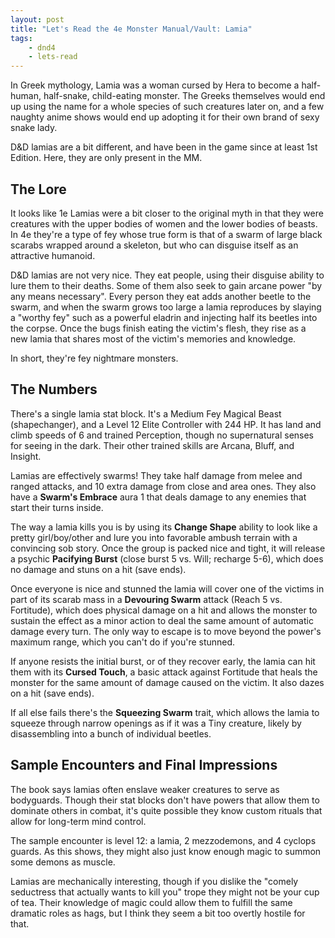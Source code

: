 ```yaml
---
layout: post
title: "Let's Read the 4e Monster Manual/Vault: Lamia"
tags:
    - dnd4
    - lets-read
---
```


In Greek mythology, Lamia was a woman cursed by Hera to become a half-human,
half-snake, child-eating monster. The Greeks themselves would end up using the
name for a whole species of such creatures later on, and a few naughty anime
shows would end up adopting it for their own brand of sexy snake lady.

D&D lamias are a bit different, and have been in the game since at least 1st
Edition. Here, they are only present in the MM.

## The Lore

It looks like 1e Lamias were a bit closer to the original myth in that they were
creatures with the upper bodies of women and the lower bodies of beasts. In 4e
they're a type of fey whose true form is that of a swarm of large black scarabs
wrapped around a skeleton, but who can disguise itself as an attractive
humanoid.

D&D lamias are not very nice. They eat people, using their disguise ability to
lure them to their deaths. Some of them also seek to gain arcane power "by any
means necessary". Every person they eat adds another beetle to the swarm, and
when the swarm grows too large a lamia reproduces by slaying a "worthy fey" such
as a powerful eladrin and injecting half its beetles into the corpse. Once the
bugs finish eating the victim's flesh, they rise as a new lamia that shares most
of the victim's memories and knowledge.

In short, they're fey nightmare monsters.

## The Numbers

There's a single lamia stat block. It's a Medium Fey Magical Beast
(shapechanger), and a Level 12 Elite Controller with 244 HP. It has land and
climb speeds of 6 and trained Perception, though no supernatural senses for
seeing in the dark. Their other trained skills are Arcana, Bluff, and Insight.

Lamias are effectively swarms! They take half damage from melee and ranged
attacks, and 10 extra damage from close and area ones. They also have a
**Swarm's Embrace** aura 1 that deals damage to any enemies that start their
turns inside.

The way a lamia kills you is by using its **Change Shape** ability to look like
a pretty girl/boy/other and lure you into favorable ambush terrain with a
convincing sob story. Once the group is packed nice and tight, it will release a
psychic **Pacifying Burst** (close burst 5 vs. Will; recharge 5-6), which does
no damage and stuns on a hit (save ends).

Once everyone is nice and stunned the lamia will cover one of the victims in
part of its scarab mass in a **Devouring Swarm** attack (Reach 5 vs. Fortitude),
which does physical damage on a hit and allows the monster to sustain the effect
as a minor action to deal the same amount of automatic damage every turn. The
only way to escape is to move beyond the power's maximum range, which you can't
do if you're stunned.

If anyone resists the initial burst, or of they recover early, the lamia can hit
them with its **Cursed Touch**, a basic attack against Fortitude that heals the
monster for the same amount of damage caused on the victim. It also dazes on a
hit (save ends).

If all else fails there's the **Squeezing Swarm** trait, which allows the lamia
to squeeze through narrow openings as if it was a Tiny creature, likely by
disassembling into a bunch of individual beetles.

## Sample Encounters and Final Impressions

The book says lamias often enslave weaker creatures to serve as
bodyguards. Though their stat blocks don't have powers that allow them to
dominate others in combat, it's quite possible they know custom rituals that
allow for long-term mind control.

The sample encounter is level 12: a lamia, 2 mezzodemons, and 4 cyclops
guards. As this shows, they might also just know enough magic to summon some
demons as muscle.

Lamias are mechanically interesting, though if you dislike the "comely
seductress that actually wants to kill you" trope they might not be your cup of
tea. Their knowledge of magic could allow them to fulfill the same dramatic
roles as hags, but I think they seem a bit too overtly hostile for that.
